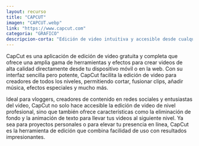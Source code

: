 ```yaml
---
layout: recurso
title: "CAPCUT"
imagen: "CAPCUT.webp"
link: "https://www.capcut.com"
categoria: "GRAFICO"
descripcion-corta: "Edición de video intuitiva y accesible desde cualquier lugar."
---
```


CapCut es una aplicación de edición de video gratuita y completa que ofrece una amplia gama de herramientas y efectos para crear videos de alta calidad directamente desde tu dispositivo móvil o en la web. Con su interfaz sencilla pero potente, CapCut facilita la edición de video para creadores de todos los niveles, permitiendo cortar, fusionar clips, añadir música, efectos especiales y mucho más.

Ideal para vloggers, creadores de contenido en redes sociales y entusiastas del video, CapCut no solo hace accesible la edición de video de nivel profesional, sino que también ofrece características como la eliminación de fondo y la animación de texto para llevar tus videos al siguiente nivel. Ya sea para proyectos personales o para elevar tu presencia en línea, CapCut es la herramienta de edición que combina facilidad de uso con resultados impresionantes.
